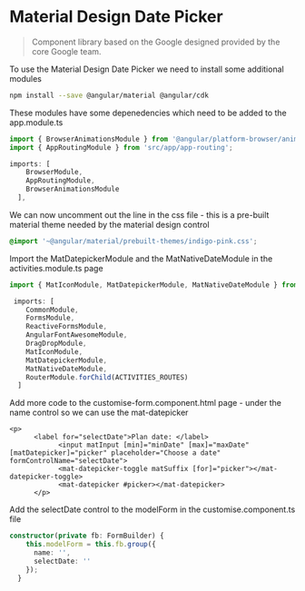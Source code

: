 # Material Design Date Picker

> Component library based on the Google designed provided by the core Google team.

To use the Material Design Date Picker we need to install some additional modules

```bash
npm install --save @angular/material @angular/cdk
```

These modules have some depenedencies which need to be added to the app.module.ts

```typescript
import { BrowserAnimationsModule } from '@angular/platform-browser/animations';
import { AppRoutingModule } from 'src/app/app-routing';

imports: [
    BrowserModule,
    AppRoutingModule,
    BrowserAnimationsModule
  ],
```

We can now uncomment out the line in the css file - this is a pre-built material theme needed by the material design control

```css
@import '~@angular/material/prebuilt-themes/indigo-pink.css';
```

Import the MatDatepickerModule and the MatNativeDateModule in the activities.module.ts page

```typescript
import { MatIconModule, MatDatepickerModule, MatNativeDateModule } from '@angular/material';

 imports: [
    CommonModule,
    FormsModule,
    ReactiveFormsModule,
    AngularFontAwesomeModule,
    DragDropModule,
    MatIconModule,
    MatDatepickerModule,
    MatNativeDateModule,
    RouterModule.forChild(ACTIVITIES_ROUTES)
  ]
```

Add more code to the customise-form.component.html page - under the name control so we can use the mat-datepicker

```markup
<p>
      <label for="selectDate">Plan date: </label>
            <input matInput [min]="minDate" [max]="maxDate" [matDatepicker]="picker" placeholder="Choose a date" formControlName="selectDate">
            <mat-datepicker-toggle matSuffix [for]="picker"></mat-datepicker-toggle>
            <mat-datepicker #picker></mat-datepicker>
      </p>
```

Add the selectDate control to the modelForm in the customise.component.ts file

```typescript
constructor(private fb: FormBuilder) {
    this.modelForm = this.fb.group({
      name: '',
      selectDate: ''
    });
  }
```

